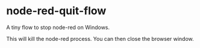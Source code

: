 # node-red-quit-flow
A tiny flow to stop node-red on Windows.

This will kill the node-red process. You can then close the browser window.
